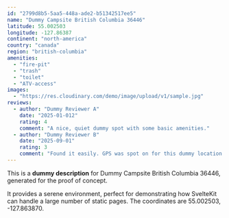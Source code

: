 ```yaml
---
id: "2799d8b5-5aa5-448a-ade2-b51342517ee5"
name: "Dummy Campsite British Columbia 36446"
latitude: 55.002503
longitude: -127.86387
continent: "north-america"
country: "canada"
region: "british-columbia"
amenities:
  - "fire-pit"
  - "trash"
  - "toilet"
  - "ATV-access"
images:
  - "https://res.cloudinary.com/demo/image/upload/v1/sample.jpg"
reviews:
  - author: "Dummy Reviewer A"
    date: "2025-01-012"
    rating: 4
    comment: "A nice, quiet dummy spot with some basic amenities."
  - author: "Dummy Reviewer B"
    date: "2025-09-01"
    rating: 3
    comment: "Found it easily. GPS was spot on for this dummy location."
---
```


This is a **dummy description** for Dummy Campsite British Columbia 36446, generated for the proof of concept.

It provides a serene environment, perfect for demonstrating how SvelteKit can handle a large number of static pages. The coordinates are 55.002503, -127.863870.
